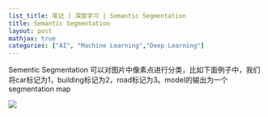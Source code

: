 ```yaml
---
list_title: 笔记 | 深度学习 | Semantic Segmentation
title: Semantic Segmentation
layout: post
mathjax: true
categories: ["AI", "Machine Learning","Deep Learning"]
---
```


Sementic Segmentation 可以对图片中像素点进行分类，比如下面例子中，我们将car标记为1，building标记为2，road标记为3。model的输出为一个segmentation map

<img class="md-img-center" src="{{site.baseurl}}/assets/images/2018/04/dl-cnn-unet-0.png">